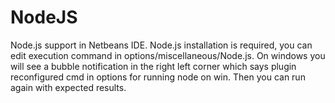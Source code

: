 NodeJS
======
Node.js support in Netbeans IDE. Node.js installation is required, you can edit execution command in options/miscellaneous/Node.js. On windows you will see a bubble notification in the right left corner which says plugin reconfigured cmd in options for running node on win. Then you can run again with expected results. 
